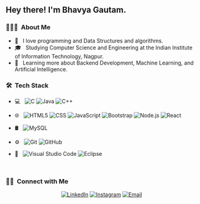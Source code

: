 <h2> Hey there! I'm Bhavya Gautam.</h2>

<h3> 👨🏻‍💻 &nbsp;About Me </h3>

- 🤔 &nbsp; I love programming and Data Structures and algorithms.
- 🎓 &nbsp; Studying Computer Science and Engineering at the Indian Institute of Information Technology, Nagpur.
- 🌱 &nbsp; Learning more about Backend Development, Machine Learning, and Artificial Intelligence.

<h3> 🛠 &nbsp;Tech Stack</h3>

- 💻 &nbsp;
  ![C](https://upload.wikimedia.org/wikipedia/commons/1/18/C_Programming_Language.svg)
  ![Java](https://img.shields.io/badge/-Java-333333?style=flat&logo=Java&logoColor=007396)
  ![C++](https://img.shields.io/badge/-C++-333333?style=flat&logo=C%2B%2B&logoColor=00599C)
  
- 🌐 &nbsp;
  ![HTML5](https://img.shields.io/badge/-HTML5-333333?style=flat&logo=HTML5)
  ![CSS](https://img.shields.io/badge/-CSS-333333?style=flat&logo=CSS3&logoColor=1572B6)
  ![JavaScript](https://img.shields.io/badge/-JavaScript-333333?style=flat&logo=javascript)
  ![Bootstrap](https://img.shields.io/badge/-Bootstrap-333333?style=flat&logo=bootstrap&logoColor=563D7C)
  ![Node.js](https://img.shields.io/badge/-Node.js-333333?style=flat&logo=node.js)
  ![React](https://img.shields.io/badge/-React-333333?style=flat&logo=react)
  
- 🛢 &nbsp;
  ![MySQL](https://img.shields.io/badge/-MySQL-333333?style=flat&logo=mysql)
  
- ⚙️ &nbsp;
  ![Git](https://img.shields.io/badge/-Git-333333?style=flat&logo=git)
  ![GitHub](https://img.shields.io/badge/-GitHub-333333?style=flat&logo=github)
  
- 🔧 &nbsp;
  ![Visual Studio Code](https://img.shields.io/badge/-Visual%20Studio%20Code-333333?style=flat&logo=visual-studio-code&logoColor=007ACC)
  ![Eclipse](https://img.shields.io/badge/-Eclipse-333333?style=flat&logo=eclipse-ide&logoColor=2C2255)

<br/>

<h3> 🤝🏻 &nbsp;Connect with Me </h3>

<p align="center">
<a href="https://www.linkedin.com/in/bhavya-gautam-3aa138212/"><img alt="LinkedIn" src="https://img.shields.io/badge/LinkedIn-Bhavya%20Gautam-blue?style=flat-square&logo=linkedin"></a>
<a href="https://www.instagram.com/bhavyagautam899/"><img alt="Instagram" src="https://img.shields.io/badge/Instagram-bhavyagautam899-blue?style=flat-square&logo=instagram"></a>
<a href="mailto:gautambhavya899@gmail.com"><img alt="Email" src="https://img.shields.io/badge/Email-gautambhavya899@gmail.com-blue?style=flat-square&logo=gmail"></a>
</p>

